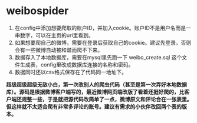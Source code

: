 # weibospider

1. 在config中添加想要爬取的账户ID，并加入cookie。账户ID不是用户名而是一串数字，可以在主页的url里看到。
2. 如果想要爬自己的微博，需要在登录后获取自己的cookie。建议先登录，否则会有一些微博自动被和谐而爬不下来。
3. 数据存入了本地数据库，需要在mysql里先跑一下 weibo_create.sql 这个文件生成表，config里改成数据库连接的名称和密码。
4. 数据同时还以csv格式保存在了代码同一地址下。

**超级超级超级无敌小白，第一次改别人的爬虫代码（甚至是第一次弄好本地数据库）。源码是根据微博客户端写的，最近微博网页端改版了看着还挺好爬的，比客户端还规整一些，于是就把源代码改简单了一点，微博原文和评论合在一张表里。但这样就不太适合爬有非常多评论的账号。建议有需求的小伙伴改回两个表的版本。**
